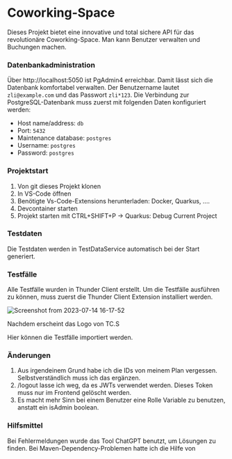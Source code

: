 # Coworking-Space
Dieses Projekt bietet eine innovative und total sichere API für das revolutionäre Coworking-Space. Man kann Benutzer verwalten und Buchungen machen.

### Datenbankadministration

Über http://localhost:5050 ist PgAdmin4 erreichbar. Damit lässt sich die Datenbank komfortabel verwalten. Der Benutzername lautet `zli@example.com` und das Passwort `zli*123`. Die Verbindung zur PostgreSQL-Datenbank muss zuerst mit folgenden Daten konfiguriert werden:
 - Host name/address: `db`
 - Port: `5432`
 - Maintenance database: `postgres`
 - Username: `postgres`
 - Password: `postgres`

### Projektstart
1. Von git dieses Projekt klonen
2. In VS-Code öffnen
3. Benötigte Vs-Code-Extensions herunterladen: Docker, Quarkus, ....
3. Devcontainer starten
4. Projekt starten mit CTRL+SHIFT+P -> Quarkus: Debug Current Project

### Testdaten
Die Testdaten werden in TestDataService automatisch bei der Start generiert.

### Testfälle
Alle Testfälle wurden in Thunder Client erstellt.
Um die Testfälle ausführen zu können, muss zuerst die Thunder Client
Extension installiert werden.

![Screenshot from 2023-07-14 16-17-52](https://github.com/itguy19/m223-Coworking-Space/assets/125930481/7db0feff-a6e1-4ec3-ae46-2f0a97fb0a6e)

Nachdem erscheint das Logo von TC.S

Hier können die Testfälle importiert werden.



### Änderungen
1. Aus irgendeinem Grund habe ich die IDs von meinem Plan vergessen. Selbstverständlich muss ich das ergänzen.
2. /logout lasse ich weg, da es JWTs verwendet werden. Dieses Token muss nur im Frontend gelöscht werden.
3. Es macht mehr Sinn bei einem Benutzer eine Rolle Variable zu benutzen, anstatt ein isAdmin boolean.

### Hilfsmittel
Bei Fehlermeldungen wurde das Tool ChatGPT benutzt, um Lösungen zu finden.
Bei Maven-Dependency-Problemen hatte ich die Hilfe von 
